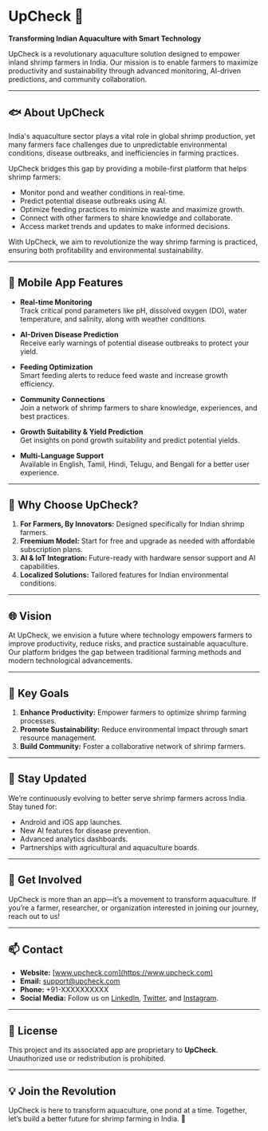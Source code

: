 # UpCheck 🌟  
**Transforming Indian Aquaculture with Smart Technology**  

UpCheck is a revolutionary aquaculture solution designed to empower inland shrimp farmers in India. Our mission is to enable farmers to maximize productivity and sustainability through advanced monitoring, AI-driven predictions, and community collaboration.  

---

## 🐟 About UpCheck  

India's aquaculture sector plays a vital role in global shrimp production, yet many farmers face challenges due to unpredictable environmental conditions, disease outbreaks, and inefficiencies in farming practices.  

UpCheck bridges this gap by providing a mobile-first platform that helps shrimp farmers:  
- Monitor pond and weather conditions in real-time.  
- Predict potential disease outbreaks using AI.  
- Optimize feeding practices to minimize waste and maximize growth.  
- Connect with other farmers to share knowledge and collaborate.  
- Access market trends and updates to make informed decisions.  

With UpCheck, we aim to revolutionize the way shrimp farming is practiced, ensuring both profitability and environmental sustainability.  

---

## 📱 Mobile App Features  

- **Real-time Monitoring**  
  Track critical pond parameters like pH, dissolved oxygen (DO), water temperature, and salinity, along with weather conditions.  

- **AI-Driven Disease Prediction**  
  Receive early warnings of potential disease outbreaks to protect your yield.  

- **Feeding Optimization**  
  Smart feeding alerts to reduce feed waste and increase growth efficiency.  

- **Community Connections**  
  Join a network of shrimp farmers to share knowledge, experiences, and best practices.  

- **Growth Suitability & Yield Prediction**  
  Get insights on pond growth suitability and predict potential yields.  

- **Multi-Language Support**  
  Available in English, Tamil, Hindi, Telugu, and Bengali for a better user experience.  

---

## 🌟 Why Choose UpCheck?  

1. **For Farmers, By Innovators:** Designed specifically for Indian shrimp farmers.  
2. **Freemium Model:** Start for free and upgrade as needed with affordable subscription plans.  
3. **AI & IoT Integration:** Future-ready with hardware sensor support and AI capabilities.  
4. **Localized Solutions:** Tailored features for Indian environmental conditions.  

---

## 🌐 Vision  

At UpCheck, we envision a future where technology empowers farmers to improve productivity, reduce risks, and practice sustainable aquaculture. Our platform bridges the gap between traditional farming methods and modern technological advancements.  

---

## 🎯 Key Goals  

1. **Enhance Productivity:** Empower farmers to optimize shrimp farming processes.  
2. **Promote Sustainability:** Reduce environmental impact through smart resource management.  
3. **Build Community:** Foster a collaborative network of shrimp farmers.  

---

## 📢 Stay Updated  

We’re continuously evolving to better serve shrimp farmers across India. Stay tuned for:  
- Android and iOS app launches.  
- New AI features for disease prevention.  
- Advanced analytics dashboards.  
- Partnerships with agricultural and aquaculture boards.  

---

## 🤝 Get Involved  

UpCheck is more than an app—it’s a movement to transform aquaculture. If you’re a farmer, researcher, or organization interested in joining our journey, reach out to us!  

---

## 📫 Contact  

- **Website:** [www.upcheck.com](https://www.upcheck.com)  
- **Email:** support@upcheck.com  
- **Phone:** +91-XXXXXXXXXX  
- **Social Media:** Follow us on [LinkedIn](#), [Twitter](#), and [Instagram](#).  

---

## 📝 License  

This project and its associated app are proprietary to **UpCheck**. Unauthorized use or redistribution is prohibited.  

---

## 💡 Join the Revolution  

UpCheck is here to transform aquaculture, one pond at a time. Together, let’s build a better future for shrimp farming in India. 🌾